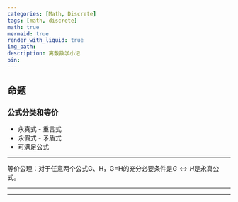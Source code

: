 ```yaml
---
categories: [Math, Discrete]
tags: [math, discrete]
math: true
mermaid: true
render_with_liquid: true
img_path: 
description: 离散数学小记
pin: 
---
```

  
  
## 命题
  
  

### 公式分类和等价
* 永真式 - 重言式
* 永假式 - 矛盾式
* 可满足公式
---
等价公理：对于任意两个公式G、H，G=H的充分必要条件是$G\leftrightarrow H$是永真公式。  

  
---
---
  
  
